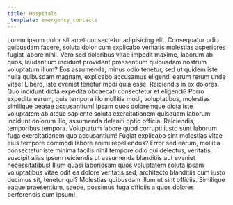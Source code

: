 ```yaml
---
title: Hospitals
_template: emergency_contacts
---
```


Lorem ipsum dolor sit amet consectetur adipisicing elit. Consequatur odio quibusdam facere, soluta dolor cum explicabo veritatis molestias asperiores fugiat labore nihil. Vero sed doloribus vitae impedit maxime, laborum ab quos, laudantium incidunt provident praesentium quibusdam nostrum voluptatum illum? Eos assumenda, minus odio tenetur, sed ut quidem iste nulla quibusdam magnam, explicabo accusamus eligendi earum rerum unde vitae! Libero, iste eveniet tenetur modi quia esse. Reiciendis in ex dolores. Quo incidunt dicta expedita obcaecati consectetur et eligendi? Porro expedita earum, quis tempora illo mollitia modi, voluptatibus, molestias similique beatae accusantium! Ipsam quos doloremque dicta iste voluptatem ab atque sapiente soluta exercitationem quisquam laborum incidunt dolorum illo, assumenda deleniti optio officia. Reiciendis, temporibus tempora. Voluptatum labore quod corrupti iusto sunt laborum fuga exercitationem quo accusantium! Fugiat explicabo sint molestias vitae eius tempore commodi labore animi repellendus? Error sed earum, mollitia consectetur iste minima facilis nihil tempore odio qui delectus, veritatis, suscipit alias ipsum reiciendis ut assumenda blanditiis aut eveniet necessitatibus! Illum quasi laboriosam quos voluptatem soluta ipsam voluptatibus vitae odit ea dolore veritatis sed, architecto blanditiis cum iusto ducimus sit, tenetur qui? Molestias quibusdam illum ut sint officiis. Similique eaque praesentium, saepe, possimus fuga officiis a quos dolores perferendis cum ipsum!
